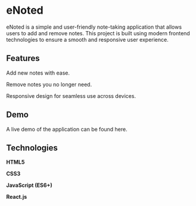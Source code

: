 # eNoted
eNoted is a simple and user-friendly note-taking application that allows users to add and remove notes. This project is built using modern frontend technologies to ensure a smooth and responsive user experience.

## Features

Add new notes with ease.

Remove notes you no longer need.

Responsive design for seamless use across devices.

## Demo

A live demo of the application can be found here.

## Technologies
**HTML5**

**CSS3**

**JavaScript (ES6+)**

**React.js**
